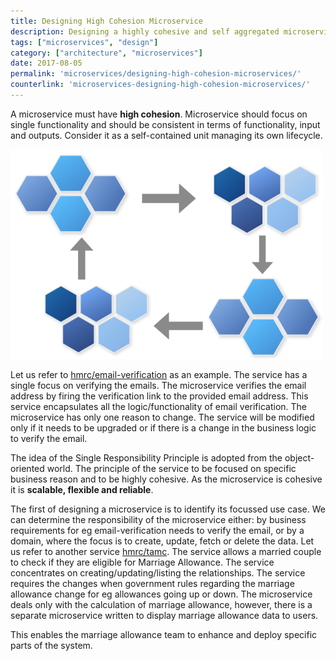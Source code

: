 ```yaml
---
title: Designing High Cohesion Microservice
description: Designing a highly cohesive and self aggregated microservice. Designing a highly cohesive microservices. The article discussed couple of examples of live and well-defined self aggregated microservices
tags: ["microservices", "design"]
category: ["architecture", "microservices"]
date: 2017-08-05
permalink: 'microservices/designing-high-cohesion-microservices/'
counterlink: 'microservices-designing-high-cohesion-microservices/'
---
```


A microservice must have __high cohesion__. Microservice should focus on single functionality and should be consistent in terms of functionality, input and outputs. Consider it as a self-contained unit managing its own lifecycle.

![Designing High Cohesive Microservice](https://raw.githubusercontent.com/Gaur4vGaur/traveller/master/images/microservices/2017-08-05-designing-high-cohesion-microservices.png)

Let us refer to <a href="https://github.com/hmrc/email-verification" target="_blank">hmrc/email-verification</a> as an example. The service has a single focus on verifying the emails. The microservice verifies the email address by firing the verification link to the provided email address. This service encapsulates all the logic/functionality of email verification. The microservice has only one reason to change. The service will be modified only if it needs to be upgraded or if there is a change in the business logic to verify the email.

The idea of the Single Responsibility Principle is adopted from the object-oriented world. The principle of the service to be focused on specific business reason and to be highly cohesive. As the microservice is cohesive it is __scalable, flexible and reliable__.

The first of designing a microservice is to identify its focussed use case. We can determine the responsibility of the microservice either: by business requirements for eg email-verification needs to verify the email, or by a domain, where the focus is to create, update, fetch or delete the data.
Let us refer to another service <a href="https://github.com/hmrc/tamc" target="_blank">hmrc/tamc</a>. The service allows a married couple to check if they are eligible for Marriage Allowance. The service concentrates on creating/updating/listing the relationships. The service requires the changes when government rules regarding the marriage allowance change for eg allowances going up or down. The microservice deals only with the calculation of marriage allowance, however, there is a separate microservice written to display marriage allowance data to users.

This enables the marriage allowance team to enhance and deploy specific parts of the system.
